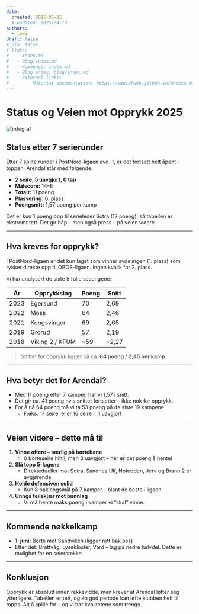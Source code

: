 ```yaml
---
date:
  created: 2025-05-25
  # updated: 2025-04-16
authors:
  - lewi
draft: false
# pin: false
# links:
#   - index.md
#   - blog/index.md
#   - Homepage: index.md
#   - Blog index: blog/index.md
#   - External links:
#       - Material documentation: https://squidfunk.github.io/mkdocs-material
---
```


# Status og Veien mot Opprykk 2025

![infograf](https://raw.githubusercontent.com/lewiuberg/forza-arendal/refs/heads/master/docs/assets/images/blog/2025/2025-05-25_1.jpg)

## Status etter 7 serierunder

Etter 7 spilte runder i PostNord-ligaen avd. 1, er det fortsatt helt åpent i toppen. Arendal står med følgende:

- **2 seire, 5 uavgjort, 0 tap**
- **Målscore:** 14–8
- **Totalt:** 11 poeng
- **Plassering:** 6. plass
- **Poengsnitt:** 1,57 poeng per kamp

Det er kun 1 poeng opp til serieleder Sotra (12 poeng), så tabellen er ekstremt tett. Det gir håp – men også press – på veien videre.

---

## Hva kreves for opprykk?

I PostNord-ligaen er det kun laget som vinner avdelingen (1. plass) som rykker direkte opp til OBOS-ligaen. Ingen kvalik for 2. plass.

Vi har analysert de siste 5 fulle sesongene:

| År   | Opprykkslag     | Poeng | Snitt |
| ---- | --------------- | ----- | ----- |
| 2023 | Egersund        | 70    | 2,69  |
| 2022 | Moss            | 64    | 2,46  |
| 2021 | Kongsvinger     | 69    | 2,65  |
| 2019 | Grorud          | 57    | 2,19  |
| 2018 | Viking 2 / KFUM | ~59   | ~2,27 |

> Snittet for opprykk ligger på ca. **64 poeng / 2,45 per kamp**.

---

## Hva betyr det for Arendal?

- Med 11 poeng etter 7 kamper, har vi 1,57 i snitt.
- Det gir ca. 41 poeng hvis snittet fortsetter – ikke nok for opprykk.
- For å nå 64 poeng må vi ta 53 poeng på de siste 19 kampene:
  - F.eks. 17 seire, eller 16 seire + 1 uavgjort

---

## Veien videre – dette må til

1. **Vinne oftere – særlig på bortebane**
   - 0 borteseire hittil, men 3 uavgjort – her er det poeng å hente!
2. **Slå topp 5-lagene**
   - Direktedueller mot Sotra, Sandnes Ulf, Notodden, Jerv og Brann 2 er avgjørende.
3. **Holde defensiven solid**
   - Kun 8 baklengsmål på 7 kamper – blant de beste i ligaen.
4. **Unngå feilskjær mot bunnlag**
   - Vi må hente maks poeng i kamper vi “skal” vinne.

---

## Kommende nøkkelkamp

- **1. juni:** Borte mot Sandviken (ligger rett bak oss)
- Etter det: Brattvåg, Lysekloster, Vard – lag på nedre halvdel. Dette er mulighet for en seiersrekke.

---

## Konklusjon

Opprykk er absolutt innen rekkevidde, men krever at Arendal løfter seg ytterligere. Tabellen er tett, og én god periode kan løfte klubben helt til topps. Alt å spille for – og vi har kvalitetene som trengs.
